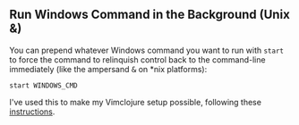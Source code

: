 ## Run Windows Command in the Background (Unix &amp;) ##

You can prepend whatever Windows command you want to run with `start` to force the command to relinquish control back to the command-line immediately (like the ampersand <tt>&amp;</tt> on *nix platforms):

~~~~
start WINDOWS_CMD
~~~~

I've used this to make my Vimclojure setup possible, following these [instructions](http://blog.darevay.com/2010/10/how-i-tamed-vimclojure/).
